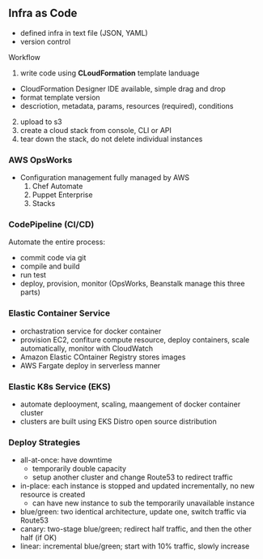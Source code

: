 ## Infra as Code

- defined infra in text file (JSON, YAML)
- version control

Workflow

1. write code using **CLoudFormation** template landuage

- CloudFormation Designer IDE available, simple drag and drop
- format template version
- descriotion, metadata, params, resources (required), conditions

2. upload to s3
3. create a cloud stack from console, CLI or API
4. tear down the stack, do not delete individual instances

### AWS OpsWorks

- Configuration management fully managed by AWS
  1. Chef Automate
  2. Puppet Enterprise
  3. Stacks

### CodePipeline (CI/CD)

Automate the entire process:

- commit code via git
- compile and build
- run test
- deploy, provision, monitor (OpsWorks, Beanstalk manage this three parts)

### Elastic Container Service

- orchastration service for docker container
- provision EC2, confiture compute resource, deploy containers, scale automatically, monitor with CloudWatch
- Amazon Elastic COntainer Registry stores images
- AWS Fargate deploy in serverless manner

### Elastic K8s Service (EKS)

- automate deplooyment, scaling, maangement of docker container cluster
- clusters are built using EKS Distro open source distribution

### Deploy Strategies

- all-at-once: have downtime
  - temporarily double capacity
  - setup another cluster and change Route53 to redirect traffic
- in-place: each instance is stopped and updated incrementally, no new resource is created
  - can have new instance to sub the temporarily unavailable instance
- blue/green: two identical architecture, update one, switch traffic via Route53
- canary: two-stage blue/green; redirect half traffic, and then the other half (if OK)
- linear: incremental blue/green; start with 10% traffic, slowly increase
